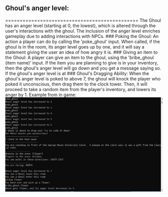 ## Ghoul's anger level:
==============================================
	The Ghoul has an anger level (starting at 0, the lowest), 
	which is altered through the user's interactions with the ghoul.
	The inclusion of the anger level enriches gameplay due to adding
	interactions with NPCs.
	### Poking the Ghoul:
		An action a player can do by calling the 'poke_ghoul' input. 
		When called, if the ghoul is in the room, its anger level goes up by one, 
		and it will say a statement giving the user an idea of how angry it is.
	### Giving an item to the Ghoul:
		A player can give an item to the ghoul, using the 'bribe_ghoul (item name)' input. If the item you are planning to
		give is in your inventory, then the ghoul's anger level will go down and you get a message saying so.
		If the ghoul's anger level is at 
	### Ghoul's Dragging Ability:
		When the ghoul's anger level is poked to above 7, the ghoul will knock the player who poked it
		unconscious, then drag them to the clock tower. Then, it will proceed to take a random item
		from the player's inventory, and lowers its anger by 1.
Example from in game: ![Ghoul Anger Manipulation](https://github.com/TylerJurgens/CS321-2018F-004/blob/dragReadMe/screenshotreadme.PNG)
      
